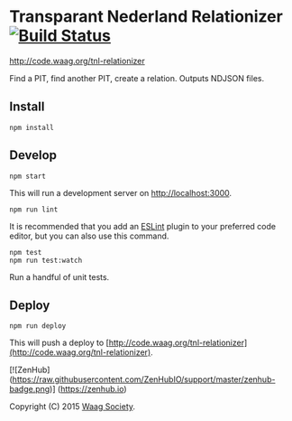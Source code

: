 # Transparant Nederland Relationizer [![Build Status](https://travis-ci.org/waagsociety/tnl-relationizer.svg)](https://travis-ci.org/waagsociety/tnl-relationizer)

http://code.waag.org/tnl-relationizer

Find a PIT, find another PIT, create a relation. Outputs NDJSON files.

## Install

```shell
npm install
```

## Develop

```shell
npm start
```

This will run a development server on [http://localhost:3000](http://localhost:3000).

```shell
npm run lint
```
It is recommended that you add an [ESLint](http://eslint.org/) plugin to your preferred code editor, but you can also use this command.

```shell
npm test
npm run test:watch
```
Run a handful of unit tests.

## Deploy

```shell
npm run deploy
```

This will push a deploy to  [http://code.waag.org/tnl-relationizer](http://code.waag.org/tnl-relationizer).

[![ZenHub] (https://raw.githubusercontent.com/ZenHubIO/support/master/zenhub-badge.png)] (https://zenhub.io)

Copyright (C) 2015 [Waag Society](http://waag.org).
